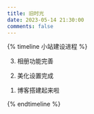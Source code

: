 ```yaml
---
title: 旧时光
date: 2023-05-14 21:30:00
comments: false
---
```


{% timeline 小站建设进程 %}

<!-- timeline 2023-5-23-->

3. 相册功能完善

<!-- endtimeline -->

<!-- timeline 2023-5-21-->

2. 美化设置完成

<!-- endtimeline -->

<!-- timeline 2023-5-14-->

1. 博客搭建起来啦

<!-- endtimeline -->

{% endtimeline %}
